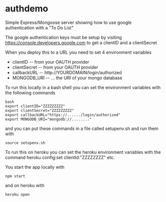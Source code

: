 # authdemo
Simple Express/Mongoose server showing how to use google authentication with a "To Do List"

The google authentication keys must be setup by visiting https://console.developers.google.com
to get a clientID and a clientSecret

When you deploy this to a URL you need to set 4 environment variables
* clientID     -- from your OAUTH provider
* clientSecret -- from your OAUTH provider
* callbackURL  -- http://YOURDOMAIN/login/authorized
* MONGODB_URI  -- ... the URI of your mongo database

To run this locally in a bash shell you can set the environment variables with the following commands
``` shell
bash
export clientID="ZZZZZZZZZ"
export clientSecret="ZZZZZZZZZ"
export callbackURL="https://....../login/authorized"
export MONGODB_URI="mongodb://........"
```
and you can put these commands in a file called setupenv.sh and run them with 
```
source setupenv.sh
```

To run this on heroku you can set the heroku environment variables with the command
heroku config:set clientId:"ZZZZZZZZ"
etc.

You start the app locally with
```
npm start
```
and on heroku with
```
heroku open
```



